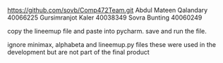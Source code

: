 
https://github.com/sovb/Comp472Team.git
Abdul Mateen Qalandary  40066225
Gursimranjot Kaler 40038349
Sovra Bunting 40060249

copy the lineemup file and paste into pycharm. save and run the file.

ignore minimax, alphabeta and lineemup.py files these were used in the development but are not part of the final product
